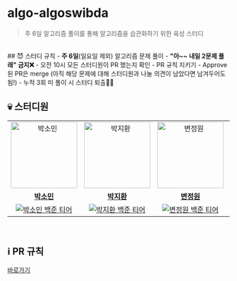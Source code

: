 # algo-algoswibda
> 주 6일 알고리즘 풀이를 통해 알고리즘을 습관화하기 위한 육성 스터디

<br />
## 😈 스터디 규칙
- <strong>주 6일</strong>(일요일 제외) 알고리즘 문제 풀이
- <strong>"아~~ 내일 2문제 풀래" 금지❌</strong>
- 오전 10시 모든 스터디원이 PR 했는지 확인
- PR 규칙 지키기
- Approve된 PR은 merge (아직 해당 문제에 대해 스터디원과 나눌 의견이 남았다면 남겨두어도 됨!)
- 누적 3회 미 풀이 시 스터디 퇴출👼🏻
<br />

## 💀 스터디원
<table>
  <tr>
    <td align="center">
      <a href="https://github.com/yygs321">
        <img src="https://github.com/yygs321.png" alt="박소민" width="150" height="150"/>
      </a>
    </td>
    <td align="center">
      <a href="https://github.com/mycook3">
        <img src="https://github.com/mycook3.png" alt="박지환" width="150" height="150"/>
      </a>
    </td>
    <td align="center">
      <a href="https://github.com/Byungul">
        <img src="https://github.com/Byungul.png" alt="변정원" width="150" height="150"/>
      </a>
    </td>
    <td align="center">
      <a href="https://github.com/pickac4rd">
        <img src="https://github.com/pickac4rd.png" alt="김승규" width="150" height="150"/>
      </a>
    </td>
    <td align="center">
      <a href="https://github.com/chech2">
        <img src="https://github.com/chech2.png" alt="이채림" width="150" height="150"/>
      </a>
    </td>
  </tr>
   <tr>
     <td align="center">
      <a href="https://github.com/yygs321">
        <b>박소민</b>
      </a>
    </td>
    <td align="center">
      <a href="https://github.com/mycook3">
        <b>박지환</b>
      </a>
    </td>
     <td align="center">
      <a href="https://github.com/Byungul">
        <b>변정원</b>
      </a>
    </td>
    <td align="center">
      <a href="https://github.com/pickac4rd">
        <b>김승규</b>
      </a>
    </td>
   <td align="center">
      <a href="https://github.com/chech2">
        <b>이채림</b>
      </a>
    </td>
  </tr>
   <tr>
    <td align="center">
      <a href="https://solved.ac/yygs321">
        <img src="http://mazassumnida.wtf/api/mini/generate_badge?boj=yygs321" alt="박소민 백준 티어" />
      </a>
    </td>
    <td align="center">
      <a href="https://solved.ac/mycook3">
        <img src="http://mazassumnida.wtf/api/mini/generate_badge?boj=mycook3" alt="박지환 백준 티어" />
      </a>
    </td>
    <td align="center">
      <a href="https://solved.ac/labhg">
        <img src="http://mazassumnida.wtf/api/mini/generate_badge?boj=labhg" alt="변정원 백준 티어" />
      </a>
    </td>
    <td align="center">
      <a href="https://solved.ac/pickac4rd">
        <img src="http://mazassumnida.wtf/api/mini/generate_badge?boj=pickac4rd" alt="김승규 백준 티어" />
      </a>
    </td>
   <td align="center">
      <a href="https://solved.ac/ch2ch2">
        <img src="http://mazassumnida.wtf/api/mini/generate_badge?boj=ch2ch2" alt="이채림 백준 티어" />
      </a>
    </td>
  </tr>
</table>
<br />

## ℹ️ PR 규칙
<a href="https://github.com/chech2/algo-algoswibda/blob/main/PullRequest.md">바로가기</a>
